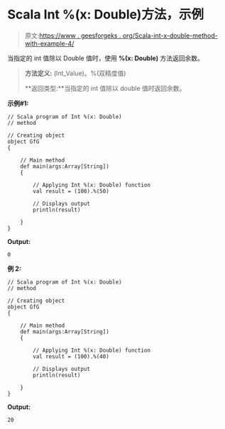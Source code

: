 # Scala Int %(x: Double)方法，示例

> 原文:[https://www . geesforgeks . org/Scala-int-x-double-method-with-example-4/](https://www.geeksforgeeks.org/scala-int-x-double-method-with-example-4/)

当指定的 int 值除以 Double 值时，使用 **%(x: Double)** 方法返回余数。

> **方法定义:** (Int_Value)。%(双精度值)
> 
> **返回类型:**当指定的 int 值除以 double 值时返回余数。

**示例#1:**

```
// Scala program of Int %(x: Double)
// method

// Creating object
object GfG
{ 

    // Main method
    def main(args:Array[String])
    {

        // Applying Int %(x: Double) function
        val result = (100).%(50)

        // Displays output
        println(result)

    }
} 
```

**Output:**

```
0

```

**例 2:**

```
// Scala program of Int %(x: Double)
// method

// Creating object
object GfG
{ 

    // Main method
    def main(args:Array[String])
    {

        // Applying Int %(x: Double) function
        val result = (100).%(40)

        // Displays output
        println(result)

    }
} 
```

**Output:**

```
20

```